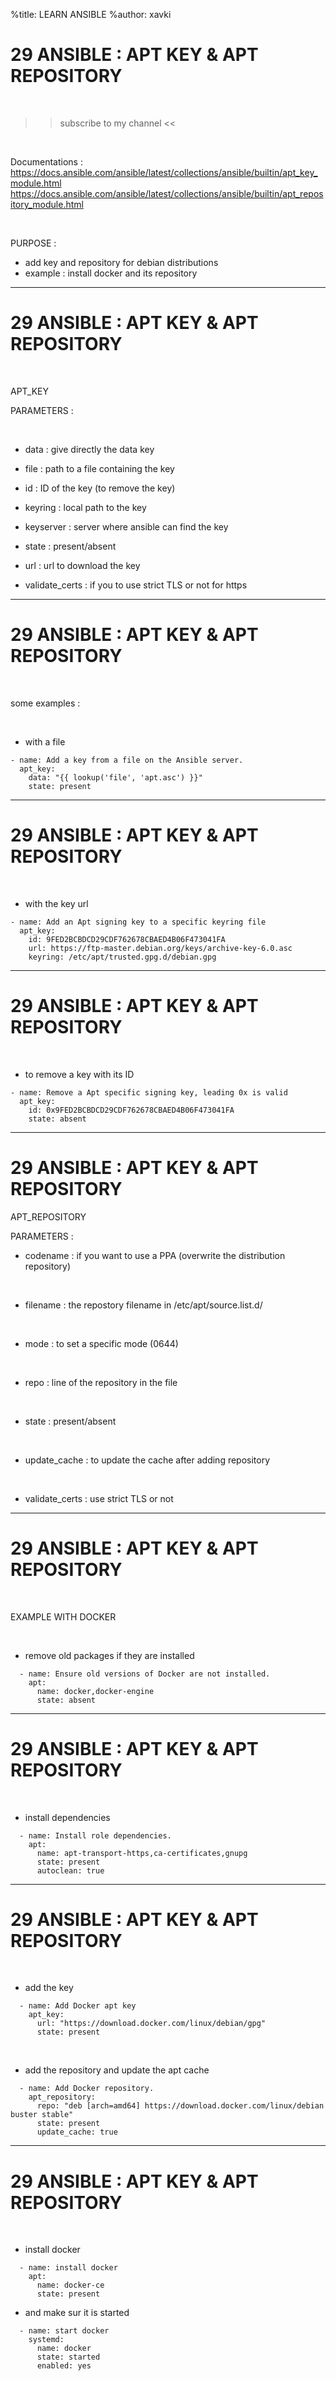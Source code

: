 %title: LEARN ANSIBLE
%author: xavki


# 29 ANSIBLE : APT KEY & APT REPOSITORY

<br>

>> subscribe to my channel <<

<br>

Documentations :
https://docs.ansible.com/ansible/latest/collections/ansible/builtin/apt_key_module.html
https://docs.ansible.com/ansible/latest/collections/ansible/builtin/apt_repository_module.html

<br>

PURPOSE :

* add key and repository for debian distributions
* example : install docker and its repository

------------------------------------------------------------------------------------

# 29 ANSIBLE : APT KEY & APT REPOSITORY


<br>

APT_KEY 

PARAMETERS :

<br>

* data : give directly the data key

* file : path to a file containing the key 

* id : ID of the key (to remove the key)

* keyring : local path to the key

* keyserver : server where ansible can find the key

* state : present/absent

* url : url to download the key

* validate_certs : if you to use strict TLS or not for https


------------------------------------------------------------------------------------

# 29 ANSIBLE : APT KEY & APT REPOSITORY


<br>

some examples :

<br>

* with a file

```
- name: Add a key from a file on the Ansible server.
  apt_key:
    data: "{{ lookup('file', 'apt.asc') }}"
    state: present
```

------------------------------------------------------------------------------------

# 29 ANSIBLE : APT KEY & APT REPOSITORY

<br>

* with the key url

```
- name: Add an Apt signing key to a specific keyring file
  apt_key:
    id: 9FED2BCBDCD29CDF762678CBAED4B06F473041FA
    url: https://ftp-master.debian.org/keys/archive-key-6.0.asc
    keyring: /etc/apt/trusted.gpg.d/debian.gpg
```

------------------------------------------------------------------------------------

# 29 ANSIBLE : APT KEY & APT REPOSITORY


<br>

* to remove a key with its ID

```
- name: Remove a Apt specific signing key, leading 0x is valid
  apt_key:
    id: 0x9FED2BCBDCD29CDF762678CBAED4B06F473041FA
    state: absent
```

------------------------------------------------------------------------------------

# 29 ANSIBLE : APT KEY & APT REPOSITORY


APT_REPOSITORY

PARAMETERS :


* codename : if you want to use a PPA (overwrite the distribution repository)

<br>

* filename : the repostory filename in /etc/apt/source.list.d/

<br>

* mode : to set a specific mode (0644)

<br>

* repo : line of the repository in the file

<br>

* state : present/absent

<br>

* update_cache : to update the cache after adding repository

<br>

* validate_certs : use strict TLS or not

------------------------------------------------------------------------------------

# 29 ANSIBLE : APT KEY & APT REPOSITORY


<br>

EXAMPLE WITH DOCKER

<br>

* remove old packages if they are installed

```
  - name: Ensure old versions of Docker are not installed.
    apt:
      name: docker,docker-engine
      state: absent
```

------------------------------------------------------------------------------------

# 29 ANSIBLE : APT KEY & APT REPOSITORY


<br>

* install dependencies

```
  - name: Install role dependencies.
    apt:
      name: apt-transport-https,ca-certificates,gnupg
      state: present
      autoclean: true
```


------------------------------------------------------------------------------------

# 29 ANSIBLE : APT KEY & APT REPOSITORY


<br>

* add the key

```
  - name: Add Docker apt key
    apt_key:
      url: "https://download.docker.com/linux/debian/gpg"
      state: present
```

<br>

* add the repository and update the apt cache

```
  - name: Add Docker repository.
    apt_repository:
      repo: "deb [arch=amd64] https://download.docker.com/linux/debian buster stable"
      state: present
      update_cache: true
```

------------------------------------------------------------------------------------

# 29 ANSIBLE : APT KEY & APT REPOSITORY


<br>

* install docker

```
  - name: install docker
    apt:
      name: docker-ce
      state: present
```

* and make sur it is started

```
  - name: start docker
    systemd:
      name: docker
      state: started
      enabled: yes
```

